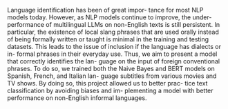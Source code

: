 Language identification has been of great impor-
tance for most NLP models today. However,
as NLP models continue to improve, the under-
performance of multilingual LLMs on non-English
texts is still persistent. In particular, the existence
of local slang phrases that are used orally instead
of being formally written or taught is minimal in
the training and testing datasets. This leads to the
issue of inclusion if the language has dialects or in-
formal phrases in their everyday use. Thus, we aim
to present a model that correctly identifies the lan-
guage on the input of foreign conventional phrases.
To do so, we trained both the Naive Bayes and
BERT models on Spanish, French, and Italian lan-
guage subtitles from various movies and TV shows.
By doing so, this project allowed us to better prac-
tice text classification by avoiding biases and im-
plementing a model with better performance on
non-English informal languages.
